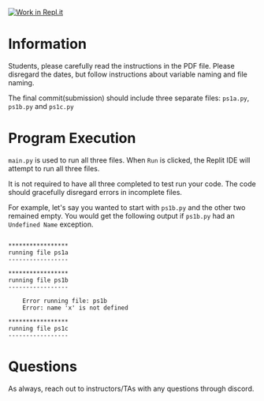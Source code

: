 [![Work in Repl.it](https://classroom.github.com/assets/work-in-replit-14baed9a392b3a25080506f3b7b6d57f295ec2978f6f33ec97e36a161684cbe9.svg)](https://classroom.github.com/online_ide?assignment_repo_id=5320375&assignment_repo_type=AssignmentRepo)
# Information
Students, please carefully read the instructions in the PDF file. 
Please disregard the dates, but follow instructions about variable naming and file naming.

The final commit(submission) should include three separate files: `ps1a.py`, `ps1b.py` and `ps1c.py`

# Program Execution
`main.py` is used to run all three files. When `Run` is clicked, the Replit IDE will attempt to run all three files. 

It is not required to have all three completed to test run your code. The code should gracefully disregard errors in incomplete files. 

For example, let's say you wanted to start with `ps1b.py` and the other two remained empty. You would get the following output if `ps1b.py` had an `Undefined Name` exception.

```shell

*****************
running file ps1a
-----------------

*****************
running file ps1b
-----------------

    Error running file: ps1b
    Error: name 'x' is not defined

*****************
running file ps1c
-----------------

```
# Questions
As always, reach out to instructors/TAs with any questions through discord.
